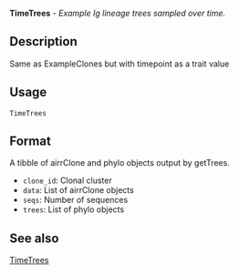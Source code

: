 **TimeTrees** - *Example Ig lineage trees sampled over time.*

Description
--------------------

Same as ExampleClones but with timepoint as a trait value


Usage
--------------------
```
TimeTrees
```




Format
-------------------

A tibble of airrClone and phylo objects output by getTrees.

+ `clone_id`:   Clonal cluster
+ `data`:       List of airrClone objects
+ `seqs`:       Number of sequences
+ `trees`:      List of phylo objects





See also
-------------------

[TimeTrees](TimeTrees.md)






